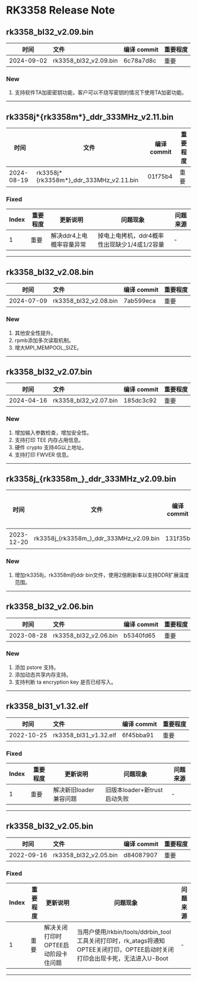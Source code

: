 # RK3358 Release Note

## rk3358_bl32_v2.09.bin

| 时间       | 文件                  | 编译 commit | 重要程度 |
| ---------- | :-------------------- | ----------- | -------- |
| 2024-09-02 | rk3358_bl32_v2.09.bin | 6c78a7d8c   | 重要     |

### New

1. 支持软件TA加密密钥功能，客户可以不烧写密钥的情况下使用TA加密功能。

------

## rk3358j*{rk3358m*}_ddr_333MHz_v2.11.bin

| 时间       | 文件                                    | 编译 commit | 重要程度 |
| ---------- | --------------------------------------- | ----------- | -------- |
| 2024-08-19 | rk3358j*{rk3358m*}_ddr_333MHz_v2.11.bin | 01f75b4     | 重要     |

### Fixed

| Index | 重要程度 | 更新说明                 | 问题现象                                     | 问题来源 |
| ----- | -------- | ------------------------ | -------------------------------------------- | -------- |
| 1     | 重要     | 解决ddr4上电概率容量异常 | 掉电上电拷机，ddr4概率性出现缺少1/4或1/2容量 | -        |

------

## rk3358_bl32_v2.08.bin

| 时间       | 文件                  | 编译 commit | 重要程度 |
| ---------- | :-------------------- | ----------- | -------- |
| 2024-07-09 | rk3358_bl32_v2.08.bin | 7ab599eca   | 重要     |

### New

1. 其他安全性提升。
2. rpmb添加多次读取机制。
3. 增大MPI_MEMPOOL_SIZE。

------

## rk3358_bl32_v2.07.bin

| 时间       | 文件                  | 编译 commit | 重要程度 |
| ---------- | :-------------------- | ----------- | -------- |
| 2024-04-16 | rk3358_bl32_v2.07.bin | 185dc3c92   | 重要     |

### New

1. 增加输入参数检查，增加安全性。
2. 支持打印 TEE 内存占用信息。
3. 硬件 crypto 支持4G以上地址。
4. 支持打印 FWVER 信息。

------

## rk3358j_{rk3358m_}_ddr_333MHz_v2.09.bin

| 时间       | 文件                                    | 编译 commit | 重要程度 |
| ---------- | --------------------------------------- | ----------- | -------- |
| 2023-12-20 | rk3358j_{rk3358m_}_ddr_333MHz_v2.09.bin | 131f35b     | 重要     |

### New

1. 增加rk3358j，rk3358m的ddr bin文件，使用2倍刷新率以支持DDR扩展温度范围。

------

## rk3358_bl32_v2.06.bin

| 时间       | 文件                  | 编译 commit | 重要程度 |
| ---------- | :-------------------- | ----------- | -------- |
| 2023-08-28 | rk3358_bl32_v2.06.bin | b5340fd65   | 重要     |

### New

1. 添加 pstore 支持。
2. 添加动态共享内存支持。
3. 支持判断 ta encryption key 是否已经写入。

------

## rk3358_bl31_v1.32.elf

| 时间       | 文件                  | 编译 commit | 重要程度 |
| ---------- | :-------------------- | ----------- | -------- |
| 2022-10-25 | rk3358_bl31_v1.32.elf | 6f45bba91   | 重要     |

### Fixed

| Index | 重要程度 | 更新说明               | 问题现象                     | 问题来源 |
| ----- | -------- | ---------------------- | ---------------------------- | -------- |
| 1     | 重要     | 解决新旧loader兼容问题 | 旧版本loader+新trust启动失败 | -        |

------

## rk3358_bl32_v2.05.bin

| 时间       | 文件                  | 编译 commit | 重要程度 |
| ---------- | :-------------------- | ----------- | -------- |
| 2022-09-16 | rk3358_bl32_v2.05.bin | d84087907   | 重要     |

### Fixed

| Index | 重要程度 | 更新说明                            | 问题现象                                                     | 问题来源 |
| ----- | -------- | ----------------------------------- | ------------------------------------------------------------ | -------- |
| 1     | 重要     | 解决关闭打印时OPTEE启动阶段卡住问题 | 当用户使用/rkbin/tools/ddrbin_tool工具关闭打印时，rk_atags将通知OPTEE关闭打印，OPTEE启动时关闭打印会出现卡死，无法进入U-Boot | -        |

------

